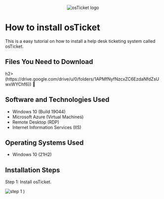 <p align="center">
<img src="https://i.imgur.com/Clzj7Xs.png" alt="osTicket logo"/>
</p>

<h1>How to install osTicket</h1>
This is a easy tutorial on how to install a help desk ticketing system called osTicket.<br />

<h2>Files You Need to Download</h2>h2>
(https://drive.google.com/drive/u/0/folders/1APMfNyfNzcxZC6EzdaNfdZsUwxWYChf6)) 📁

<h2>Software and Technologies Used</h2>

- Windows 10 (Build 19044)
- Microsoft Azure (Virtual Machines)
- Remote Desktop (RDP)
- Internet Information Services (IIS)

<h2>Operating Systems Used </h2>

- Windows 10</b> (21H2)


<h2>Installation Steps</h2>


<p> Step 1: Install osTicket.

![step 1](https://github.com/user-attachments/assets/f38a7db4-7797-4b30-92ae-eecb244ac358)
)

</p>
<p>
</p>
<br />


